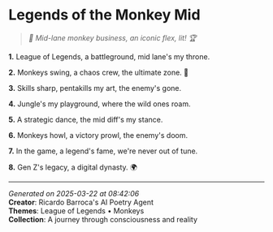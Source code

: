 # Legends of the Monkey Mid

> *🐒 Mid-lane monkey business, an iconic flex, lit! 🏆*

**1.** League of Legends, a battleground, mid lane's my throne.


**2.** Monkeys swing, a chaos crew, the ultimate zone. 🐒


**3.** Skills sharp, pentakills my art, the enemy's gone.


**4.** Jungle's my playground, where the wild ones roam.


**5.** A strategic dance, the mid diff's my stance.


**6.** Monkeys howl, a victory prowl, the enemy's doom.


**7.** In the game, a legend's fame, we're never out of tune.


**8.** Gen Z's legacy, a digital dynasty. 🌍



---

*Generated on 2025-03-22 at 08:42:06*  
**Creator**: Ricardo Barroca's AI Poetry Agent  
**Themes**: League of Legends • Monkeys  
**Collection**: A journey through consciousness and reality